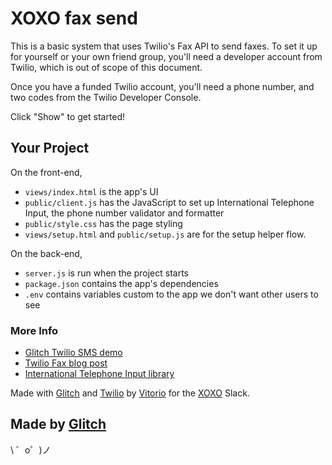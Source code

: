 XOXO fax send
=============

This is a basic system that uses Twilio's Fax API to send faxes. To set it up for yourself or your own friend group, you'll need a developer account from Twilio, which is out of scope of this document.

Once you have a funded Twilio account, you'll need a phone number, and two codes from the Twilio Developer Console.

Click "Show" to get started!

Your Project
------------

On the front-end,
* `views/index.html` is the app's UI
* `public/client.js` has the JavaScript to set up International Telephone Input, the phone number validator and formatter
* `public/style.css` has the page styling
* `views/setup.html` and `public/setup.js` are for the setup helper flow.

On the back-end,
* `server.js` is run when the project starts
* `package.json` contains the app's dependencies
* `.env` contains variables custom to the app we don't want other users to see

### More Info

* [Glitch Twilio SMS demo](https://glitch.com/~basic-twilio-sms)
* [Twilio Fax blog post](https://www.twilio.com/blog/2017/04/faxing-ascii-images-using-node-and-twilio-programmable-fax.html)
* [International Telephone Input library](https://intl-tel-input.com)


Made with <a href="https://glitch.com">Glitch</a> and <a href="https://www.twilio.com">Twilio</a>
      by <a href="http://vitor.io">Vitorio</a> for the <a href="https://xoxofest.com/">XOXO</a> Slack.


Made by [Glitch](https://glitch.com/)
-------------------

\ ゜o゜)ノ
